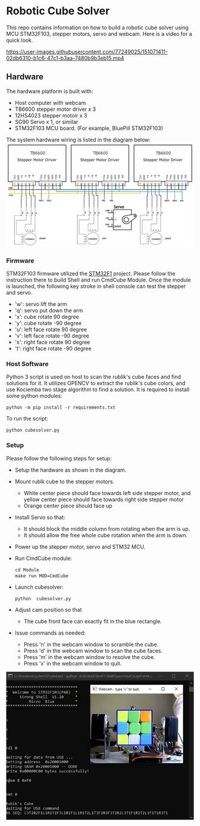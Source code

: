 # Robotic Cube Solver #

This repo contains information on how to build a robotic cube solver using MCU STM32F103, stepper motors, servo and webcam.
Here is a video for a quick look.

https://user-images.githubusercontent.com/77249025/151071411-02db6310-b1c6-47c1-b3aa-7480b9b3eb15.mp4


## Hardware ##
The hardware platform is built with:
  - Host computer with webcam
  - TB6600 stepper motor driver x 3
  - 12HS4023 stepper motoir x 3
  - SG90 Servo x 1, or similar
  - STM32F103 MCU board. (For example, BluePill STM32F103)

The system hardware wiring is listed in the diagram below:
![Hardware Wring](docs/hw_wiring.jpg "Hardware Wring")

### Firmware ###
STM32F103 firmware utilized the [STM32F1](https://github.com/microxblue/stm32f1) project.
Please follow the instruction there to build Shell and run CmdCube Module. Once the module
is launched, the following key stroke in shell console can test the stepper and servo.
  - 'w': servo lift the arm
  - 'q': servo put down the arm
  - 'x': cube rotate 90 degree
  - 'y': cube rotate -90 degree
  - 'u': left face rotate 90 degree
  - 'v': left face rotate -90 degree
  - 's': right face rotate 90 degree
  - 't': right face rotate -90 degree

### Host Software ###
Python 3 script is used on host to scan the rublik's cube faces and find solutions for it.
It utilizes OPENCV to extract the rublik's cube colors, and use Kociemba two stage algorithm
to find a solution.
It is required to install some python modules:

    python -m pip install -r requirements.txt

To run the script:

    python cubesolver.py

### Setup ###
Please follow the following steps for setup:
  - Setup the hardware as shown in the diagram.
  - Mount rublk cube to the stepper motors.
    - White center piece should face towards left side stepper motor, and yellow center piece should face towards right side stepper motor
    - Orange center piece should face up
  - Install Servo so that:
    - It should block the middle column from rotating when the arm is up.
    - It should allow the free whole cube rotation when the arm is down.
  - Power up the stepper motor, servo and STM32 MCU.
  - Run CmdCube module:

        cd Module
        make run MOD=CmdCube
  - Launch cubesolver:

        python  cubesolver.py
  - Adjust cam position so that
    - The cube front face can exactly fit in the blue rectangle.
  - Issue commands as needed:
    - Press 'n' in the webcam window to scramble the cube.
    - Press 'd' in the webcam window to scan the cube faces.
    - Press 'm' in the webcam window to resolve the cube.
    - Press 'x' in the webcam window to quit.

![Host Screenshot](docs/capture.jpg "Host screenshot")
